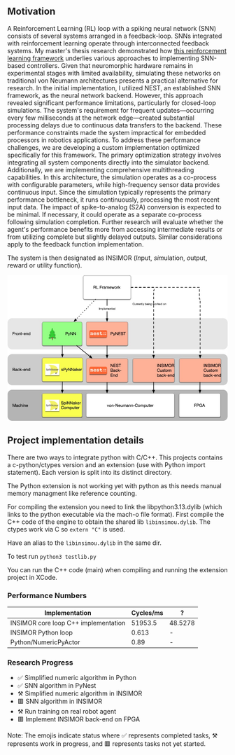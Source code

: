 ## Motivation	
A Reinforcement Learning (RL) loop with a spiking neural network (SNN) consists of several systems arranged in a feedback-loop.
SNNs integrated with reinforcement learning operate through interconnected feedback systems. My master's thesis research demonstrated how [this reinforcement learning framework](https://github.com/BSVogler/SNN-RL) underlies various approaches to implementing SNN-based controllers. Given that neuromorphic hardware remains in experimental stages with limited availability, simulating these networks on traditional von Neumann architectures presents a practical alternative for research.
In the initial implementation, I utilized NEST, an established SNN framework, as the neural network backend. However, this approach revealed significant performance limitations, particularly for closed-loop simulations. The system's requirement for frequent updates—occurring every few milliseconds at the network edge—created substantial processing delays due to continuous data transfers to the backend. These performance constraints made the system impractical for embedded processors in robotics applications.
To address these performance challenges, we are developing a custom implementation optimized specifically for this framework. The primary optimization strategy involves integrating all system components directly into the simulator backend. Additionally, we are implementing comprehensive multithreading capabilities. In this architecture, the simulation operates as a co-process with configurable parameters, while high-frequency sensor data provides continuous input. Since the simulation typically represents the primary performance bottleneck, it runs continuously, processing the most recent input data.
The impact of spike-to-analog (S2A) conversion is expected to be minimal. If necessary, it could operate as a separate co-process following simulation completion. Further research will evaluate whether the agent's performance benefits more from accessing intermediate results or from utilizing complete but slightly delayed outputs. Similar considerations apply to the feedback function implementation.

The system is then designated as INSIMOR (*In*put, *sim*ulation, *o*utput, *r*eward or utility function).


<map name="GraffleExport">
	<area shape=rect coords="691,335,857,430" href="https://github.com/BSVogler/insimor">
	<area shape=rect coords="504,335,670,430" href="https://github.com/BSVogler/insimor">
	<area shape=rect coords="140,331,303,426" href="https://github.com/SpiNNakerManchester/SpyNNaker">
	<area shape=rect coords="140,475,299,570" href="https://apt.cs.manchester.ac.uk/projects/SpiNNaker/project/Access/">
	<area shape=rect coords="140,188,299,283" href="https://neuralensemble.org/PyNN/">
	<area shape=rect coords="317,335,483,430" href="https://nest-simulator.readthedocs.io/en/latest/ref_material/pynest_api/index.html">
	<area shape=rect coords="317,188,483,283" href="https://nest-simulator.readthedocs.io/en/latest/ref_material/pynest_api/index.html">
	<area shape=rect coords="304,1,496,96" href="https://github.com/BSVogler/SNN-RL">
</map>
<img border=0 src="docs/frameworkReinforcementLearning.jpg" alt="Framework Reinforcement Learning Diagram" usemap="#GraffleExport">

## Project implementation details
There are two ways to integrate python with C/C++.
This projects contains a c-python/ctypes version and an extension (use with Python import statement). Each version is split into its distinct directory.

The Python extension is not working yet with python as this needs manual memory managment like reference counting.

For compiling the extension you need to link the libpython3.13.dylib (which links to the python executable via the mach-o file format).
First compile the C++ code of the engine to obtain the shared lib `libinsimou.dylib`. The ctypes work via C so  `extern "C"` is used.

Have an alias to the `libinsimou.dylib` in the same dir.

To test run `python3 testlib.py`


You can run the C++ code (main) when compiling and running the extension project in XCode. 




### Performance Numbers
| Implementation | Cycles/ms | ? |
|----------------|-----------|-----|
| INSIMOR core loop C++ implementation | 51953.5 | 48.5278 |
| INSIMOR Python loop | 0.613 | - |
| Python/NumericPyActor | 0.89 | - |

### Research Progress

- ✅ Simplified numeric algorithm in Python
- ✅ SNN algorithm in PyNest
- ⚒️ Simplified numeric algorithm in INSIMOR
- 🟥 SNN algorithm in INSIMOR
- ⚒️ Run training on real robot agent
- 🟥 Implement INSIMOR back-end on FPGA

Note: The emojis indicate status where ✅ represents completed tasks, ⚒️ represents work in progress, and 🟥 represents tasks not yet started.
